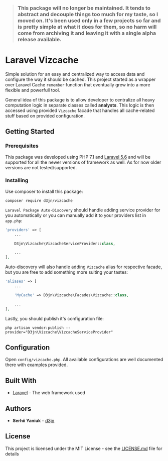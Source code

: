 > ### This package will no longer be maintained. It tends to abstract and decouple things too much for my taste, so I moved on. It's been used only in a few projects so far and is pretty simple at what it does for them, so no harm will come from archiving it and leaving it with a single alpha release available.

# Laravel Vizcache

Simple solution for an easy and centralized way to access data and configure the way it should be cached. This project started as a wrapper over Laravel Cache `remember` function that eventually grew into a more flexible and powerfull tool.

General idea of this package is to allow developer to centralize all heavy computation logic in separate classes called **analysts**. This logic is then accessed using provided `Vizcache` facade that handles all cache-related stuff based on provided configuration.

## Getting Started

### Prerequisites

This package was developed using PHP 7.1 and [Laravel 5.6](https://laravel.com/docs/5.6) and will be supported for all the newer versions of framework as well. As for now older versions are not tested/supported.

### Installing

Use composer to install this package:

```
composer require d3jn/vizcache
```

`Laravel Package Auto-Discovery` should handle adding service provider for you automatically or you can manually add it to your providers list in `app.php`:

```php
'providers' => [
    ...

    D3jn\Vizcache\VizcacheServiceProvider::class,

    ...
],
```

Auto-discovery will also handle adding `Vizcache` alias for respective facade, but you are free to add something more suiting your tastes:

```php
'aliases' => [
    ...

    'MyCache' => D3jn\Vizcache\Facades\Vizcache::class,

    ...
],
```

Lastly, you should publish it's configuration file:

```
php artisan vendor:publish --provider="D3jn\Vizcache\VizcacheServiceProvider"
```

## Configuration

Open `config/vizcache.php`. All available configurations are well documented there with examples provided.

## Built With

* [Laravel](http://laravel.com) - The web framework used

## Authors

* **Serhii Yaniuk** - [d3jn](https://twitter.com/d3jn_)

## License

This project is licensed under the MIT License - see the [LICENSE.md](LICENSE.md) file for details

